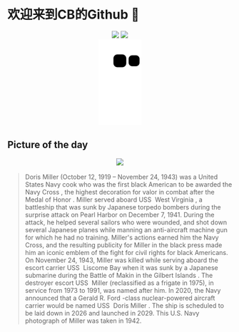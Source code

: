 
# 欢迎来到CB的Github 👋

<div align="center">
  <img height="137px" src="https://github-readme-stats.vercel.app/api?username=SuperCB&show_icons=true&theme=radical" />
  <img height="137px" src="https://github-readme-stats.vercel.app/api/top-langs/?username=SuperCB&hide_title=true&hide_border=true&layout=compact&langs_count=6&text_color=000&icon_color=fff" />
</div>


<div align="center">
    <img src="./contribution-snake/github-contribution-grid-snake.svg" />
</div>



## Picture of the day
<div align="center">
  <img width=400px src="https://upload.wikimedia.org/wikipedia/commons/thumb/2/28/Dorie_Miller_-_Restoration%2C_full.jpg/525px-Dorie_Miller_-_Restoration%2C_full.jpg" />
</div>

>Doris Miller  (October 12, 1919 – November 24, 1943) was a  United States Navy  cook who was the first black American to be awarded the  Navy Cross , the highest decoration for valor in combat after the  Medal of Honor . Miller served aboard  USS  West Virginia , a battleship that was sunk by Japanese  torpedo bombers  during the surprise  attack on Pearl Harbor  on December 7, 1941. During the attack, he helped several sailors who were wounded, and shot down several Japanese planes while manning an  anti-aircraft machine gun  for which he had no training. Miller's actions earned him the Navy Cross, and the resulting publicity for Miller in the black press made him an iconic emblem of the fight for civil rights for black Americans. On November 24, 1943, Miller was killed while serving aboard the escort carrier  USS  Liscome Bay  when it was sunk by a Japanese submarine during the  Battle of Makin  in the  Gilbert Islands . The destroyer escort  USS  Miller  (reclassified as a frigate in 1975), in service from 1973 to 1991, was named after him. In 2020, the Navy announced that a  Gerald R. Ford -class nuclear-powered aircraft carrier  would be named  USS  Doris Miller . The ship is scheduled to be  laid down  in 2026 and launched in 2029. This U.S. Navy photograph of Miller was taken in 1942.


